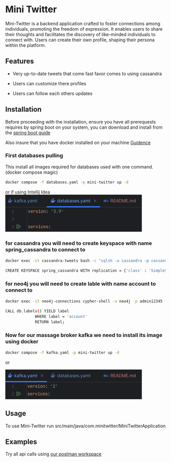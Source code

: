 # Mini Twitter

Mini-Twitter is a backend application crafted to foster connections among individuals, promoting the freedom of expression. It enables users to share their thoughts and facilitates the discovery of like-minded individuals to connect with. Users can create their own profile, shaping their persona within the platform.

## Features

- Very up-to-date tweets that come fast favor comes to using cassandra

- Users can customize there profiles 

- Users can follow each others updates

## Installation

Before proceeding with the installation, ensure you have all prerequests requires by spring boot on your system, you can download and install from the [spring boot guide](https://spring.io/guides/gs/spring-boot)

Also insure that you have docker installed on your machine [Guidence](https://docs.docker.com/)
### First databases pulling

This install all images required for databases used with one command.(docker compose magic)

```bash
docker compose -f databases.yaml -p mini-twitter up -d
```

or if using Intellij Idea
![the two >> beside services](https://github.com/Nabil-Salah/mini-twitter/blob/master/pic/image.png?raw=true)

### for cassandra you will need to create keyspace with name spring_cassandra to connect to

```bash
docker exec -it cassandra-tweets bash -c "cqlsh -u cassandra -p cassandra"
```
```bash
CREATE KEYSPACE spring_cassandra WITH replication = {'class' : 'SimpleStrategy', 'replication_factor' : 1};
```

### for neo4j you will need to create lable with name account to connect to

```bash
docker exec -it neo4j-connections cypher-shell -u neo4j -p admin12345
```
```bash
CALL db.labels() YIELD label
             WHERE label = 'account'
             RETURN label;
```

### Now for our massage broker kafka we need to install its image using docker

```bash
docker compose -f kafka.yaml -p mini-twitter up -d
```

or

![the two >> beside services](https://github.com/Nabil-Salah/mini-twitter/blob/master/pic/image2.png?raw=true)


## Usage

To use Mini-Twitter run src/main/java/com.minitwitter/MiniTwitterApplication

## Examples

Try all api calls using [our postman workspace ](https://www.postman.com/solar-shuttle-887798/workspace/mini-twitter/collection/26063061-111f7c72-45e3-4e2f-9f9e-cd6daeda219b?action=share&creator=26063061)